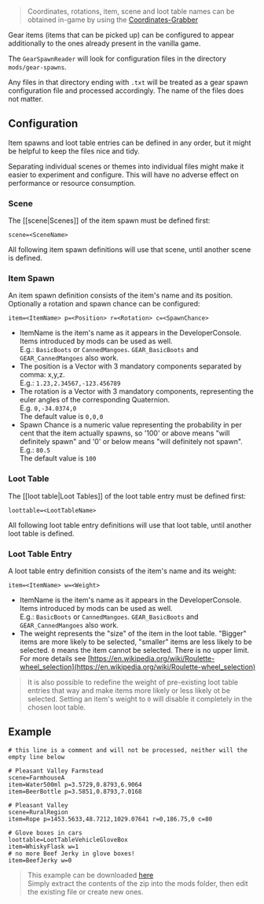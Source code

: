 > Coordinates, rotations, item, scene and loot table names can be obtained in-game by using the [Coordinates-Grabber](https://github.com/ds5678/Coordinates-Grabber/releases/latest)

Gear items (items that can be picked up) can be configured to appear additionally to the ones already present in the vanilla game.

The `GearSpawnReader` will look for configuration files in the directory `mods/gear-spawns`.

Any files in that directory ending with `.txt` will be treated as a gear spawn configuration file and processed accordingly. The name of the files does not matter.

## Configuration

Item spawns and loot table entries can be defined in any order, but it might be helpful to keep the files nice and tidy.

Separating individual scenes or themes into individual files might make it easier to experiment and configure. This will have no adverse effect on performance or resource consumption.


### Scene
The [[scene|Scenes]] of the item spawn must be defined first:

    scene=<SceneName>

All following item spawn definitions will use that scene, until another scene is defined.

### Item Spawn

An item spawn definition consists of the item's name and its position. Optionally a rotation and spawn chance can be configured:

    item=<ItemName> p=<Position> r=<Rotation> c=<SpawnChance>

* ItemName is the item's name as it appears in the DeveloperConsole. Items introduced by mods can be used as well.<br/>E.g.: `BasicBoots` or `CannedMangoes`. `GEAR_BasicBoots` and `GEAR_CannedMangoes` also work.
* The position is a Vector with 3 mandatory components separated by comma: x,y,z.<br/>E.g.: `1.23,2.34567,-123.456789`
* The rotation is a Vector with 3 mandatory components, representing the euler angles of the corresponding Quaternion.<br/>E.g. `0,-34.0374,0`<br/>The default value is `0,0,0`
* Spawn Chance is a numeric value representing the probability in per cent that the item actually spawns, so '100' or above means "will definitely spawn" and '0' or below means "will definitely not spawn". E.g.: `80.5`<br/>The default value is `100`


### Loot Table
The [[loot table|Loot Tables]] of the loot table entry must be defined first:

    loottable=<LootTableName>

All following loot table entry definitions will use that loot table, until another loot table is defined.

### Loot Table Entry
A loot table entry definition consists of the item's name and its weight:

    item=<ItemName> w=<Weight>

* ItemName is the item's name as it appears in the DeveloperConsole. Items introduced by mods can be used as well.<br/>E.g.: `BasicBoots` or `CannedMangoes`. `GEAR_BasicBoots` and `GEAR_CannedMangoes` also work.
* The weight represents the "size" of the item in the loot table. "Bigger" items are more likely to be selected, "smaller" items are less likely to be selected. `0` means the item cannot be selected. There is no upper limit. For more details see [https://en.wikipedia.org/wiki/Roulette-wheel_selection](https://en.wikipedia.org/wiki/Roulette-wheel_selection)

> It is also possible to redefine the weight of pre-existing loot table entries that way and make items more likely or less likely ot be selected. Setting an item's weight to `0` will disable it completely in the chosen loot table.


## Example
    # this line is a comment and will not be processed, neither will the empty line below
    
    # Pleasant Valley Farmstead
    scene=FarmhouseA
    item=Water500ml p=3.5729,0.8793,6.9064
    item=BeerBottle p=3.5851,0.8793,7.0168
    
    # Pleasant Valley
    scene=RuralRegion
    item=Rope p=1453.5633,48.7212,1029.07641 r=0,186.75,0 c=80

    # Glove boxes in cars
    loottable=LootTableVehicleGloveBox
    item=WhiskyFlask w=1
    # no more Beef Jerky in glove boxes!
    item=BeefJerky w=0

> This example can be downloaded [here](https://github.com/ds5678/ModComponent/releases/download/1.3.1/gear-spawns-example.zip)<br/>
> Simply extract the contents of the zip into the mods folder, then edit the existing file or create new ones.